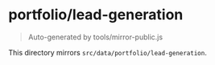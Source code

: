 # portfolio/lead-generation

> Auto-generated by tools/mirror-public.js

This directory mirrors `src/data/portfolio/lead-generation`.
